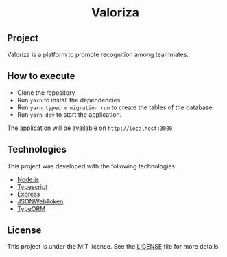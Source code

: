 <h1 align="center">Valoriza</h1>

## Project

Valoriza is a platform to promote recognition among teammates.

## How to execute

- Clone the repository
- Run `yarn` to install the dependencies
- Run `yarn typeorm migration:run` to create the tables of the database.
- Run `yarn dev` to start the application.

The application will be available on `http://localhost:3000`

## Technologies

This project was developed with the following technologies:

- [Node.js](https://nodejs.org/en/)
- [Typescript](https://www.typescriptlang.org/)
- [Express](https://expressjs.com/pt-br/)
- [JSONWebToken](https://github.com/auth0/node-jsonwebtoken#readme)
- [TypeORM](https://typeorm.io/#/)

## License

This project is under the MIT license. See the [LICENSE](LICENSE.md) file for more details.
